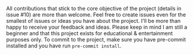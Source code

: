 All contributions that stick to the core objective of the project (details in issue #10) are more than welcome.
Feel free to create issues even for the smallest of issues or ideas you have about the project.
I'll be more than happy to receive your feedback and ideas.
Please keep in mind I am still a beginner and that this project exists for educational & entertainment purposes only.
To commit to the project, make sure you have pre-commit installed and you have run `pre-commit install`.
